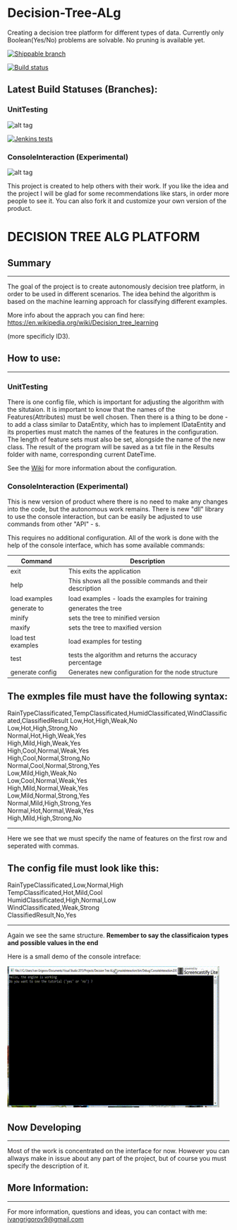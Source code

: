 # Decision-Tree-ALg
Creating a decision tree platform for different types of data. Currently only Boolean(Yes/No) problems are solvable. No pruning is available yet.  

[![Shippable branch](https://img.shields.io/shippable/5444c5ecb904a4b21567b0ff/master.svg?style=plastic)](https://github.com/IvanGrigorov/Decision-Tree-ALg.git)

[![Build status](https://ci.appveyor.com/api/projects/status/0wggl5q6degruk4h/branch/master?svg=true)](https://ci.appveyor.com/project/IvanGrigorov/decision-tree-alg/branch/master)

## Latest Build Statuses (Branches):
### UnitTesting

![alt tag](https://decision-tree-platform.visualstudio.com/_apis/public/build/definitions/8adcea37-f6d7-42ab-9dcc-d4fe29ed90b2/1/badge)

[![Jenkins tests](https://img.shields.io/badge/tests-passing-brightgreen.svg)](https://github.com/IvanGrigorov/Decision-Tree-ALg/tree/UnitTesting)

### ConsoleInteraction (Experimental)

![alt tag](https://decision-tree-platform.visualstudio.com/_apis/public/build/definitions/8adcea37-f6d7-42ab-9dcc-d4fe29ed90b2/1/badge)


This project is created to help others with their work. If you like the idea and the project I will be glad for some recommendations like stars, in order more people to see it. You can also fork it and customize your own version of the product. 

# DECISION TREE ALG PLATFORM 


## Summary
--------------

The goal of the project is to create autonomously decision tree platform, in order to be used in different scenarios. The idea behind the algorithm is based on the machine learning approach for classifying different examples. 

More info about the apprach you can find here: https://en.wikipedia.org/wiki/Decision_tree_learning 

(more specificly ID3). 

## How to use: 
----------------- 

### UnitTesting 

There is one config file, which is important for adjusting the algorithm with the situtaion. It is important to know that the names of the Features(Attributes) must be well chosen. Then there is a thing to be done - to add a class similar to DataEntity, which has to implement IDataEntity and its properties must match the names of the features in the configuration. The length of feature sets must also be set, alongside the name of the new class. The result of the program will be saved as a txt file in the Results folder with name, corresponding current DateTime. 

See the [Wiki](https://github.com/IvanGrigorov/Decision-Tree-ALg/wiki) for more information about the configuration. 

### ConsoleInteraction (Experimental)

This is new version of product where there is no need to make any changes into the code, but the autonomous work remains. There is new "dll" library to use the console interaction, but can be easily be adjusted to use commands from other "API" - s. 

This requires no additional configuration. All of the work is done with the help of the console interface, which has some available commands: 

| Command | Description | 
| ------- | ----------- |
| exit | This exits the application |
| help | This shows all the possible commands and their description |
| load examples <pathfile> | load examples <pathfile> - loads the examples for training |
| generate to <target path file> | generates the tree |
| minify | sets the tree to minified version |
| maxify | sets the tree to maxified version |
| load test examples <pathfile> | load examples for testing | 
| test | tests the algorithm and returns the accuracy percentage |
| generate config <pathfile> | Generates new configuration for the node structure |

The exmples file must have the following syntax: 
----------------------------------------------------- 

RainTypeClassificated,TempClassificated,HumidClassificated,WindClassificated,ClassifiedResult
Low,Hot,High,Weak,No\
Low,Hot,High,Strong,No\
Normal,Hot,High,Weak,Yes\
High,Mild,High,Weak,Yes\
High,Cool,Normal,Weak,Yes\
High,Cool,Normal,Strong,No\
Normal,Cool,Normal,Strong,Yes\
Low,Mild,High,Weak,No\
Low,Cool,Normal,Weak,Yes\
High,Mild,Normal,Weak,Yes\
Low,Mild,Normal,Strong,Yes\
Normal,Mild,High,Strong,Yes\
Normal,Hot,Normal,Weak,Yes\
High,Mild,High,Strong,No

---------------------------------------------------------------

Here we see that we must specify the name of features on the first row and seperated with commas.

The config file must look like this: 
---------------------------------------------------------------

RainTypeClassificated,Low,Normal,High\
TempClassificated,Hot,Mild,Cool\
HumidClassificated,High,Normal,Low\
WindClassificated,Weak,Strong\
ClassifiedResult,No,Yes

---------------------------------------------------------------

Again we see the same structure. **Remember to say the classificaion types and possible values in the end** 

Here is a small demo of the console intreface: 

![](https://github.com/IvanGrigorov/Decision-Tree-ALg/blob/master/Sep%2010%202017%206-20%20PM.gif)


## Now Developing 
----------------- 

Most of the work is concentrated on the interface for now. However you can allways make in issue about any part of the project, but of course you must specify the description of it.  

## More Information: 
----------------------- 

For more information, questions and ideas, you can contact with me: ivangrigorov9@gmail.com
